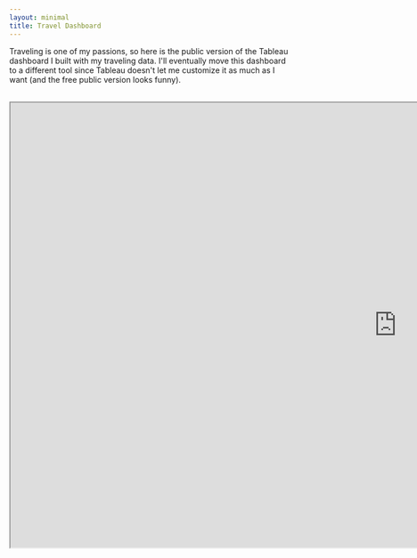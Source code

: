 ```yaml
---
layout: minimal
title: Travel Dashboard
---
```


Traveling is one of my passions, so here is the public version of the Tableau dashboard I built with my traveling data. I'll eventually move this dashboard to a different tool since Tableau doesn't let me customize it as much as I want (and the free public version looks funny).

<br>

<center><iframe src="https://public.tableau.com/views/Book3_15866483987300/VivsFlights?:showVizHome=no&:embed=true" width="1386" height="800" align="middle"></iframe></center>
